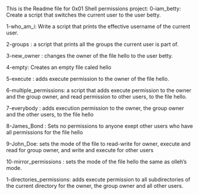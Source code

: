This is the Readme file for 0x01 Shell permissions project:
 0-iam_betty: Create a script that switches the current user to the user betty.

 1-who_am_i: Write a script that prints the effective username of the current user.

 2-groups : a script that prints all the groups the current user is part of.

 3-new_owner : changes the owner of the file hello to the user betty.

 4-empty: Creates an empty file caled hello

 5-execute : adds execute permission to the owner of the file hello.

 6-multiple_permissions: a script that adds execute permission to the owner and the group owner, and read permission to other users, to the file hello.

 7-everybody : adds execution permission to the owner, the group owner and the other users, to the file hello

 8-James_Bond : Sets no permissions to anyone exept other users who have all permissions for the file hello

 9-John_Doe: sets the mode of the file to read-write for owner, execute and read for group owner, and write and execute for other users

 10-mirror_permissions : sets the mode of the file hello the same as olleh’s mode.

 1-directories_permissions: adds execute permission to all subdirectories of the current directory for the owner, the group owner and all other users.
